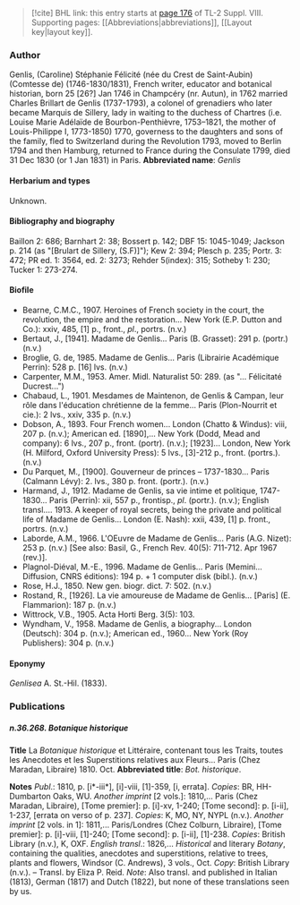 > [!cite] BHL link: this entry starts at [page 176](https://www.biodiversitylibrary.org/page/33258654) of TL-2 Suppl. VIII.
> Supporting pages: [[Abbreviations|abbreviations]], [[Layout key|layout key]].

### Author

Genlis, (Caroline) Stéphanie Félicité (née du Crest de Saint-Aubin) (Comtesse de) (1746-1830/1831), French writer, educator and botanical historian, born 25 \[26?\] Jan 1746 in Champcéry (nr. Autun), in 1762 married Charles Brillart de Genlis (1737-1793), a colonel of grenadiers who later became Marquis de Sillery, lady in waiting to the duchess of Chartres (i.e. Louise Marie Adélaïde de Bourbon-Penthièvre, 1753–1821, the mother of Louis-Philippe I, 1773-1850) 1770, governess to the daughters and sons of the family, fled to Switzerland during the Revolution 1793, moved to Berlin 1794 and then Hamburg, returned to France during the Consulate 1799, died 31 Dec 1830 (or 1 Jan 1831) in Paris. 
**Abbreviated name**: *Genlis*

#### Herbarium and types

Unknown.

#### Bibliography and biography

Baillon 2: 686; Barnhart 2: 38; Bossert p. 142; DBF 15: 1045-1049; Jackson p. 214 (as "\[Brulart de Sillery, (S.F)\]"); Kew 2: 394; Plesch p. 235; Portr. 3: 472; PR ed. 1: 3564, ed. 2: 3273; Rehder 5(index): 315; Sotheby 1: 230; Tucker 1: 273-274.

#### Biofile

- Bearne, C.M.C., 1907. Heroines of French society in the court, the revolution, the empire and the restoration... New York (E.P. Dutton and Co.): xxiv, 485, \[1\] p., front., *pl*., portrs. (n.v.)
- Bertaut, J., \[1941\]. Madame de Genlis... Paris (B. Grasset): 291 p. (portr.) (n.v.)
- Broglie, G. de, 1985. Madame de Genlis... Paris (Librairie Académique Perrin): 528 p. \[16\] lvs. (n.v.)
- Carpenter, M.M., 1953. Amer. Midl. Naturalist 50: 289. (as "... Félicitaté Ducrest...")
- Chabaud, L., 1901. Mesdames de Maintenon, de Genlis & Campan, leur rôle dans l'éducation chrétienne de la femme... Paris (Plon-Nourrit et cie.): 2 lvs., xxiv, 335 p. (n.v.)
- Dobson, A., 1893. Four French women... London (Chatto & Windus): viii, 207 p. (n.v.); American ed. \[1890\],... New York (Dodd, Mead and company): 6 lvs., 207 p., front. (portr). (n.v.); \[1923\]... London, New York (H. Milford, Oxford University Press): 5 lvs., \[3\]-212 p., front. (portrs.). (n.v.)
- Du Parquet, M., \[1900\]. Gouverneur de princes – 1737-1830... Paris (Calmann Lévy): 2. lvs., 380 p. front. (portr.). (n.v.)
- Harmand, J., 1912. Madame de Genlis, sa vie intime et politique, 1747-1830... Paris (Perrin): xii, 557 p., frontisp., *pl*. (portr.). (n.v.); English transl.... 1913. A keeper of royal secrets, being the private and political life of Madame de Genlis... London (E. Nash): xxii, 439, \[1\] p. front., portrs. (n.v.)
- Laborde, A.M., 1966. L'OEuvre de Madame de Genlis... Paris (A.G. Nizet): 253 p. (n.v.) \[See also: Basil, G., French Rev. 40(5): 711-712. Apr 1967 (rev.)\].
- Plagnol-Diéval, M.-E., 1996. Madame de Genlis... Paris (Memini... Diffusion, CNRS éditions): 194 p. + 1 computer disk (bibl.). (n.v.)
- Rose, H.J., 1850. New gen. biogr. dict. 7: 502. (n.v.)
- Rostand, R., \[1926\]. La vie amoureuse de Madame de Genlis... \[Paris\] (E. Flammarion): 187 p. (n.v.)
- Wittrock, V.B., 1905. Acta Horti Berg. 3(5): 103.
- Wyndham, V., 1958. Madame de Genlis, a biography... London (Deutsch): 304 p. (n.v.); American ed., 1960... New York (Roy Publishers): 304 p. (n.v.)

#### Eponymy

*Genlisea* A. St.-Hil. (1833).

### Publications

##### n.36.268. Botanique historique

**Title**
La *Botanique historique* et Littéraire, contenant tous les Traits, toutes les Anecdotes et les Superstitions relatives aux Fleurs... Paris (Chez Maradan, Libraire) 1810. Oct.
**Abbreviated title**: *Bot. historique*.

**Notes**
*Publ*.: 1810, p. \[i\*-iii\*\], \[i\]-viii, \[1\]-359, \[i, errata\]. *Copies*: BR, HH-Dumbarton Oaks, WU.
*Another imprint* \[2 vols.\]: 1810,... Paris (Chez Maradan, Libraire), \[Tome premier\]: p. \[i\]-xv, 1-240; \[Tome second\]: p. \[i-ii\], 1-237, \[errata on verso of p. 237\]. *Copies*: K, MO, NY, NYPL (n.v.).
*Another imprint* \[2 vols. in 1\]: 1811,... Paris/Londres (Chez Colburn, Libraire), \[Tome premier\]: p. \[i\]-viii, \[1\]-240; \[Tome second\]: p. \[i-ii\], \[1\]-238. *Copies*: British Library (n.v.), K, OXF.
*English transl*.: 1826,... *Historical* and literary *Botany*, containing the qualities, anecdotes and superstitions, relative to trees, plants and flowers, Windsor (C. Andrews), 3 vols., Oct. *Copy*: British Library (n.v.). – Transl. by Eliza P. Reid.
*Note*: Also transl. and published in Italian (1813), German (1817) and Dutch (1822), but none of these translations seen by us.

